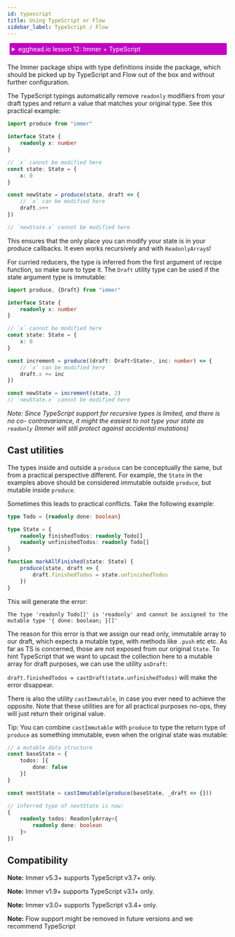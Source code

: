 ```yaml
---
id: typescript
title: Using TypeScript or Flow
sidebar_label: TypeScript / Flow
---
```


<div id="codefund"><!-- fallback content --></div>

<details>
    <summary style="color: white; background:#c200c2;padding:5px;margin:5px;border-radius:2px">egghead.io lesson 12: Immer + TypeScript</summary>
    <br>
    <div style="padding:5px;">
        <iframe style="border: none;" width=760 height=427  src="https://egghead.io/lessons/react-type-immutable-immer-data-with-typescript/embed" ></iframe>
    </div>
    <a style="font-style:italic;padding:5px;margin:5px;"  href="https://egghead.io/lessons/react-type-immutable-immer-data-with-typescript">Hosted on egghead.io</a>
</details>

The Immer package ships with type definitions inside the package, which should be picked up by TypeScript and Flow out of the box and without further configuration.

The TypeScript typings automatically remove `readonly` modifiers from your draft types and return a value that matches your original type. See this practical example:

```ts
import produce from "immer"

interface State {
	readonly x: number
}

// `x` cannot be modified here
const state: State = {
	x: 0
}

const newState = produce(state, draft => {
	// `x` can be modified here
	draft.x++
})

// `newState.x` cannot be modified here
```

This ensures that the only place you can modify your state is in your produce callbacks. It even works recursively and with `ReadonlyArray`s!

For curried reducers, the type is inferred from the first argument of recipe function, so make sure to type it. The `Draft` utility type can be used if the state argument type is immutable:

```ts
import produce, {Draft} from "immer"

interface State {
	readonly x: number
}

// `x` cannot be modified here
const state: State = {
	x: 0
}

const increment = produce((draft: Draft<State>, inc: number) => {
	// `x` can be modified here
	draft.x += inc
})

const newState = increment(state, 2)
// `newState.x` cannot be modified here
```

_Note: Since TypeScript support for recursive types is limited, and there is no co- contravariance, it might the easiest to not type your state as `readonly` (Immer will still protect against accidental mutations)_

## Cast utilities

The types inside and outside a `produce` can be conceptually the same, but from a practical perspective different. For example, the `State` in the examples above should be considered immutable outside `produce`, but mutable inside `produce`.

Sometimes this leads to practical conflicts. Take the following example:

```typescript
type Todo = {readonly done: boolean}

type State = {
	readonly finishedTodos: readonly Todo[]
	readonly unfinishedTodos: readonly Todo[]
}

function markAllFinished(state: State) {
	produce(state, draft => {
		draft.finishedTodos = state.unfinishedTodos
	})
}
```

This will generate the error:

```
The type 'readonly Todo[]' is 'readonly' and cannot be assigned to the mutable type '{ done: boolean; }[]'
```

The reason for this error is that we assign our read only, immutable array to our draft, which expects a mutable type, with methods like `.push` etc etc. As far as TS is concerned, those are not exposed from our original `State`. To hint TypeScript that we want to upcast the collection here to a mutable array for draft purposes, we can use the utility `asDraft`:

`draft.finishedTodos = castDraft(state.unfinishedTodos)` will make the error disappear.

There is also the utility `castImmutable`, in case you ever need to achieve the opposite. Note that these utilities are for all practical purposes no-ops, they will just return their original value.

Tip: You can combine `castImmutable` with `produce` to type the return type of `produce` as something immutable, even when the original state was mutable:

```typescript
// a mutable data structure
const baseState = {
	todos: [{
		done: false
	}]
}

const nextState = castImmutable(produce(baseState, _draft => {}))

// inferred type of nextState is now:
{
	readonly todos: ReadonlyArray<{
		readonly done: boolean
	}>
})
```

## Compatibility

**Note:** Immer v5.3+ supports TypeScript v3.7+ only.

**Note:** Immer v1.9+ supports TypeScript v3.1+ only.

**Note:** Immer v3.0+ supports TypeScript v3.4+ only.

**Note:** Flow support might be removed in future versions and we recommend TypeScript
